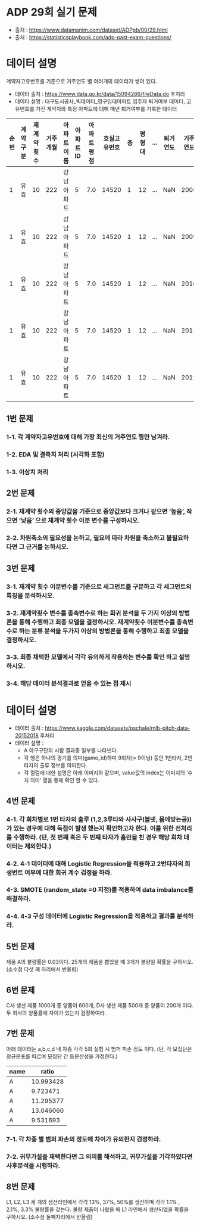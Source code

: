 # ADP 29회 실기 문제

- 출처 : <https://www.datamanim.com/dataset/ADPpb/00/29.html>
- 출처 : <https://statisticsplaybook.com/adp-past-exam-questions/>

# 데이터 설명
계약자고유번호를 기준으로 거주연도 별 여러개의 데이터가 쌓여 있다.

- 데이터 출처 : <https://www.data.go.kr/data/15094266/fileData.do> 후처리
- 데이터 설명 : 대구도시공사_빅데이터_영구임대아파트 입주자 퇴거여부 데이터, 고유번호를 가진 계약자와 특정 아파트에 대해 매년 퇴거여부를 기록한 데이터

| 순번 | 계약구분 | 재계약횟수 | 거주개월 | 아파트 이름   | 아파트 ID | 아파트 평점 | 호실고유번호 | 층 | 평형대 | ... | 퇴거연도 | 거주연도 | 월세(원) | 보증금(원) | 대표나이 | 나이 | 성별 | 결혼여부 | 거주자 수 | 퇴거여부 |
|------|----------|------------|----------|--------------|-----------|------------|-------------|----|--------|-----|---------|---------|----------|------------|---------|-----|------|---------|-----------|----------|
| 1    | 유효     | 10         | 222      | 강남아파트    | 5         | 7.0        | 14520       | 1  | 12     | ... | NaN     | 2008    | 47100    | 3646000    | 46      | 33  | 남   | 미혼    | 3         | 미퇴거   |
| 1    | 유효     | 10         | 222      | 강남아파트    | 5         | 7.0        | 14520       | 1  | 12     | ... | NaN     | 2009    | 56500    | 4375000    | 46      | 34  | 남   | 미혼    | 3         | 미퇴거   |
| 1    | 유효     | 10         | 222      | 강남아파트    | 5         | 7.0        | 14520       | 1  | 12     | ... | NaN     | 2010    | 56500    | 4375000    | 46      | 35  | 남   | 미혼    | 3         | 미퇴거   |
| 1    | 유효     | 10         | 222      | 강남아파트    | 5         | 7.0        | 14520       | 1  | 12     | ... | NaN     | 2011    | 69900    | 5408000    | 46      | 36  | 남   | 미혼    | 3         | 미퇴거   |
| 1    | 유효     | 10         | 222      | 강남아파트    | 5         | 7.0        | 14520       | 1  | 12     | ... | NaN     | 2012    | 69900    | 5408000    | 46      | 37  | 남   | 미혼    | 3         | 미퇴거   |

## 1번 문제
### 1-1. 각 계약자고유번호에 대해 가장 최신의 거주연도 행만 남겨라.
### 1-2. EDA 및 결측치 처리 (시각화 포함)
### 1-3. 이상치 처리

## 2번 문제
### 2-1. 재계약 횟수의 중앙값을 기준으로 중앙값보다 크거나 같으면 ‘높음’, 작으면 ‘낮음’ 으로 재계약 횟수 이분 변수를 구성하시오.
### 2-2. 차원축소의 필요성을 논하고, 필요에 따라 차원을 축소하고 불필요하다면 그 근거를 논하시오.

## 3번 문제
### 3-1. 재계약 횟수 이분변수를 기준으로 세그먼트를 구분하고 각 세그먼트의 특징을 분석하시오.
### 3-2. 재계약횟수 변수를 종속변수로 하는 회귀 분석을 두 가지 이상의 방법론을 통해 수행하고 최종 모델을 결정하시오. 재계약횟수 이분변수를 종속변수로 하는 분류 분석을 두가지 이상의 방법론을 통해 수행하고 최종 모델을 결정하시오.
### 3-3. 최종 채택한 모델에서 각각 유의하게 작용하는 변수를 확인 하고 설명하시오.
### 3-4. 해당 데이터 분석결과로 얻을 수 있는 점 제시

# 데이터 설명

- 데이터 출처 : <https://www.kaggle.com/datasets/pschale/mlb-pitch-data-20152018> 후처리
- 데이터 설명 :
    - A 야구구단의 시합 결과중 일부를 나타낸다.
    - 각 행은 하나의 경기를 의미(game_id)하며 9회차(= 9이닝) 동안 1번타자, 2번타자의 출루 정보를 의미한다.
    - 각 컬럼에 대한 설명은 아래 이미지와 같으며, value값의 index는 이미지의 ‘수치 의미’ 열을 통해 확인 할 수 있다.

## 4번 문제
### 4-1. 각 회차별로 1번 타자의 출루 (1,2,3루타와 사사구(볼넷, 몸에맞는공))가 있는 경우에 대해 득점이 발생 했는지 확인하고자 한다. 이를 위한 전처리를 수행하라. (단, 첫 번째 혹은 두 번째 타자가 홈런을 친 경우 해당 회차 데이터는 제외한다.)
### 4-2. 4-1 데이터에 대해 Logistic Regression을 적용하고 2번타자의 희생번트 여부에 대한 회귀 계수 검정을 하라.
### 4-3. SMOTE (random_state =0 지정)를 적용하여 data imbalance를 해결하라.
### 4-4. 4-3 구성 데이터에 Logistic Regression을 적용하고 결과를 분석하라.

## 5번 문제
제품 A의 불량률은 0.03이다. 25개의 제품을 뽑았을 때 3개가 불량일 확률을 구하시오. (소수점 다섯 째 자리에서 반올림)

## 6번 문제
C사 생산 제품 1000개 중 양품이 600개, D사 생산 제품 500개 중 양품이 200개 이다. 두 회사의 양품률에 차이가 있는지 검정하여라.

## 7번 문제
아래 데이터는 a,b,c,d 네 차종 각각 5회 실험 시 범퍼 파손 정도 이다. (단, 각 모집단은 정규분포를 따르며 모집단 간 등분산성을 가정한다.)

| name | ratio      |
|------|------------|
| A    | 10.993428  |
| A    | 9.723471   |
| A    | 11.295377  |
| A    | 13.046060  |
| A    | 9.531693   |

### 7-1. 각 차종 별 범퍼 파손의 정도에 차이가 유의한지 검정하라.
### 7-2. 귀무가설을 채택한다면 그 의미를 해석하고, 귀무가설을 기각하였다면 사후분석을 시행하라.

## 8번 문제
L1, L2, L3 세 개의 생산라인에서 각각 13%, 37%, 50%를 생산하며 각각 1.1% , 2.1%, 3.3% 불량률을 갖는다. 불량 제품이 나왔을 때 L1 라인에서 생산되었을 확률을 구하시오. (소수점 둘째자리에서 반올림)